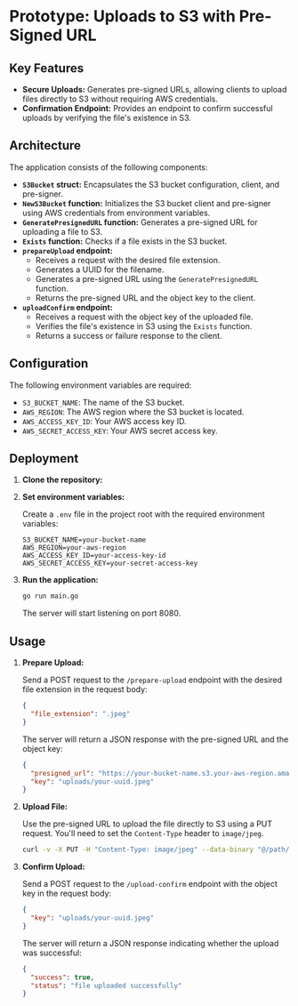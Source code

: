 # Prototype: Uploads to S3 with Pre-Signed URL

## Key Features

*   **Secure Uploads:** Generates pre-signed URLs, allowing clients to upload files directly to S3 without requiring AWS credentials.
*   **Confirmation Endpoint:** Provides an endpoint to confirm successful uploads by verifying the file's existence in S3.

## Architecture

The application consists of the following components:

*   **`S3Bucket` struct:** Encapsulates the S3 bucket configuration, client, and pre-signer.
*   **`NewS3Bucket` function:** Initializes the S3 bucket client and pre-signer using AWS credentials from environment variables.
*   **`GeneratePresignedURL` function:** Generates a pre-signed URL for uploading a file to S3.
*   **`Exists` function:** Checks if a file exists in the S3 bucket.
*   **`prepareUpload` endpoint:**
    *   Receives a request with the desired file extension.
    *   Generates a UUID for the filename.
    *   Generates a pre-signed URL using the `GeneratePresignedURL` function.
    *   Returns the pre-signed URL and the object key to the client.
*   **`uploadConfirm` endpoint:**
    *   Receives a request with the object key of the uploaded file.
    *   Verifies the file's existence in S3 using the `Exists` function.
    *   Returns a success or failure response to the client.

## Configuration

The following environment variables are required:

*   `S3_BUCKET_NAME`: The name of the S3 bucket.
*   `AWS_REGION`: The AWS region where the S3 bucket is located.
*   `AWS_ACCESS_KEY_ID`: Your AWS access key ID.
*   `AWS_SECRET_ACCESS_KEY`: Your AWS secret access key.

## Deployment

1.  **Clone the repository:**
2.  **Set environment variables:**

    Create a `.env` file in the project root with the required environment variables:

    ```
    S3_BUCKET_NAME=your-bucket-name
    AWS_REGION=your-aws-region
    AWS_ACCESS_KEY_ID=your-access-key-id
    AWS_SECRET_ACCESS_KEY=your-secret-access-key
    ```

3.  **Run the application:**

    ```bash
    go run main.go
    ```

    The server will start listening on port 8080.

## Usage

1.  **Prepare Upload:**

    Send a POST request to the `/prepare-upload` endpoint with the desired file extension in the request body:

    ```json
    {
      "file_extension": ".jpeg"
    }
    ```

    The server will return a JSON response with the pre-signed URL and the object key:

    ```json
    {
      "presigned_url": "https://your-bucket-name.s3.your-aws-region.amazonaws.com/uploads/your-uuid.jpeg?...",
      "key": "uploads/your-uuid.jpeg"
    }
    ```

2.  **Upload File:**

    Use the pre-signed URL to upload the file directly to S3 using a PUT request.  You'll need to set the `Content-Type` header to `image/jpeg`.

    ```bash
    curl -v -X PUT -H "Content-Type: image/jpeg" --data-binary "@/path/to/your/image.jpeg" "https://your-bucket-name.s3.your-aws-region.amazonaws.com/uploads/your-uuid.jpeg?..."
    ```

3.  **Confirm Upload:**

    Send a POST request to the `/upload-confirm` endpoint with the object key in the request body:

    ```json
    {
      "key": "uploads/your-uuid.jpeg"
    }
    ```

    The server will return a JSON response indicating whether the upload was successful:

    ```json
    {
      "success": true,
      "status": "file uploaded successfully"
    }
    ```